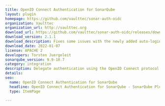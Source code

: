 ```yaml
---
title: OpenID Connect Authentication for SonarQube
layout: plugin
homepage: https://github.com/vaulttec/sonar-auth-oidc
organization: Vaulttec
organization_url: http://vaulttec.org
download_url: https://github.com/vaulttec/sonar-auth-oidc/releases/download/v2.1.1/sonar-auth-oidc-plugin-2.1.1.jar
download_version: 2.1.1
download_description: Fixes some issues with the newly added auto-login servlet filter
download_date: 2022-01-07
license: APACHE 2
developers: Torsten Juergeleit
sonarqube_version: 9.9-10.7
category: integration
description: Delegate authentication using the OpenID Connect protocol
details: 
seo:
  name: OpenID Connect Authentication for SonarQube
  headline: OpenID Connect Authentication for SonarQube - SonarQube Plugin
  type: ItemPage

---
```


